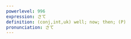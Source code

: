 ```yaml
---
powerlevel: 996
expression: さて
definition: (conj,int,uk) well; now; then; (P)
pronunciation: さて
---
```

